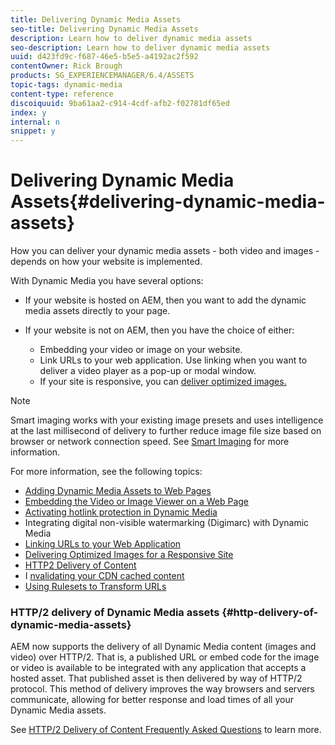 ```yaml
---
title: Delivering Dynamic Media Assets
seo-title: Delivering Dynamic Media Assets
description: Learn how to deliver dynamic media assets
seo-description: Learn how to deliver dynamic media assets
uuid: d423fd9c-f687-46e5-b5e5-a4192ac2f592
contentOwner: Rick Brough
products: SG_EXPERIENCEMANAGER/6.4/ASSETS
topic-tags: dynamic-media
content-type: reference
discoiquuid: 9ba61aa2-c914-4cdf-afb2-f02781df65ed
index: y
internal: n
snippet: y
---
```


# Delivering Dynamic Media Assets{#delivering-dynamic-media-assets}

How you can deliver your dynamic media assets - both video and images - depends on how your website is implemented.

With Dynamic Media you have several options:

* If your website is hosted on AEM, then you want to add the dynamic media assets directly to your page. 
* If your website is not on AEM, then you have the choice of either:

    * Embedding your video or image on your website.
    * Link URLs to your web application. Use linking when you want to deliver a video player as a pop-up or modal window.
    * If your site is responsive, you can [deliver optimized images.](../../assets/using/responsive-site.md)

<!--
Comment Type: annotation
Last Modified By: rbrough
Last Modified Date: 2018-10-25T15:33:33.147-0400
Change "web site" to "website" RB: FIXED
-->

>[!NOTE]
>
>Smart imaging works with your existing image presets and uses intelligence at the last millisecond of delivery to further reduce image file size based on browser or network connection speed. See [Smart Imaging](../../assets/using/imaging-faq.md) for more information.

For more information, see the following topics:

<!--
Comment Type: annotation
Last Modified By: rbrough
Last Modified Date: 2019-01-10T13:09:56.421-0500
There should be some mention as to which product the links apply. For example, the Invalidating your CDN cached content appears to be for Scene7 Classic (or S7Connector). It might work for DMS7, too, but I do not know. I'm not sure it applies to Dynamic Media Hybrid at all. RB: Not fixed. Who would know the answers to your questions?
-->

* [Adding Dynamic Media Assets to Web Pages](../../assets/using/adding-dynamic-media-assets-to-pages.md)
* [Embedding the Video or Image Viewer on a Web Page](../../assets/using/embed-code.md)
* [Activating hotlink protection in Dynamic Media](https://helpx.adobe.com/experience-manager/6-4/assets/using/hotlink-protection.html)
* Integrating digital non-visible watermarking (Digimarc) with Dynamic Media  
* [Linking URLs to your Web Application](../../assets/using/linking-urls-to-yourwebapplication.md)
* [Delivering Optimized Images for a Responsive Site](../../assets/using/responsive-site.md)
* [HTTP2 Delivery of Content](../../assets/using/http2.md)
* I [nvalidating your CDN cached content](../../assets/using/invalidate-cdn-cached-content.md)
* [Using Rulesets to Transform URLs](../../assets/using/using-rulesets-to-transform-urls.md)

<!--
Comment Type: annotation
Last Modified By: rbrough
Last Modified Date: 2018-12-10T15:23:08.590-0500
Need to get with Alex Thiers so get the steps for Digimarc finalized in the topic CQDOC-13684
-->

### HTTP/2 delivery of Dynamic Media assets {#http-delivery-of-dynamic-media-assets}

AEM now supports the delivery of all Dynamic Media content (images and video) over HTTP/2. That is, a published URL or embed code for the image or video is available to be integrated with any application that accepts a hosted asset. That published asset is then delivered by way of HTTP/2 protocol. This method of delivery improves the way browsers and servers communicate, allowing for better response and load times of all your Dynamic Media assets.

See [HTTP/2 Delivery of Content Frequently Asked Questions](../../sites/administering/using/scene7-http2faq.md) to learn more.
